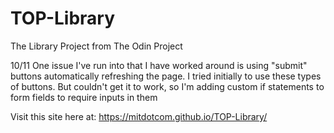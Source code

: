 # TOP-Library
The Library Project from The Odin Project

10/11 One issue I've run into that I have worked around is using "submit" buttons automatically refreshing the page. I tried initially to use these types of buttons. But couldn't get it to work, so I'm adding custom if statements to form fields to require inputs in them

Visit this site here at: https://mitdotcom.github.io/TOP-Library/